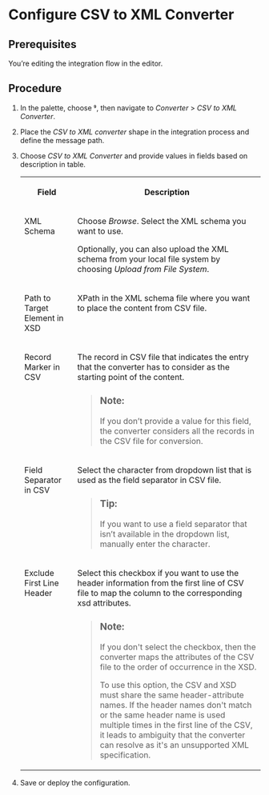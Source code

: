 <!-- loiofe338881f2fc4ea094c334b18e63a015 -->

<link rel="stylesheet" type="text/css" href="../css/sap-icons.css"/>

# Configure CSV to XML Converter



<a name="loiofe338881f2fc4ea094c334b18e63a015__prereq_n5z_gyq_25b"/>

## Prerequisites

You’re editing the integration flow in the editor.



## Procedure

1.  In the palette, choose <span class="SAP-icons"></span>, then navigate to *Converter* \> *CSV to XML Converter*.

2.  Place the *CSV to XML converter* shape in the integration process and define the message path.

3.  Choose *CSV to XML Converter* and provide values in fields based on description in table.


    <table>
    <tr>
    <th valign="top">

    Field
    
    </th>
    <th valign="top">

    Description
    
    </th>
    </tr>
    <tr>
    <td valign="top">
    
    XML Schema
    
    </td>
    <td valign="top">
    
    Choose *Browse*. Select the XML schema you want to use.

    Optionally, you can also upload the XML schema from your local file system by choosing *Upload from File System*.
    
    </td>
    </tr>
    <tr>
    <td valign="top">
    
    Path to Target Element in XSD
    
    </td>
    <td valign="top">
    
    XPath in the XML schema file where you want to place the content from CSV file.
    
    </td>
    </tr>
    <tr>
    <td valign="top">
    
    Record Marker in CSV
    
    </td>
    <td valign="top">
    
    The record in CSV file that indicates the entry that the converter has to consider as the starting point of the content.

    > ### Note:  
    > If you don’t provide a value for this field, the converter considers all the records in the CSV file for conversion.


    
    </td>
    </tr>
    <tr>
    <td valign="top">
    
    Field Separator in CSV
    
    </td>
    <td valign="top">
    
    Select the character from dropdown list that is used as the field separator in CSV file.

    > ### Tip:  
    > If you want to use a field separator that isn’t available in the dropdown list, manually enter the character.


    
    </td>
    </tr>
    <tr>
    <td valign="top">
    
    Exclude First Line Header
    
    </td>
    <td valign="top">
    
    Select this checkbox if you want to use the header information from the first line of CSV file to map the column to the corresponding xsd attributes.

    > ### Note:  
    > If you don't select the checkbox, then the converter maps the attributes of the CSV file to the order of occurrence in the XSD.
    > 
    > To use this option, the CSV and XSD must share the same header-attribute names. If the header names don't match or the same header name is used multiple times in the first line of the CSV, it leads to ambiguity that the converter can resolve as it's an unsupported XML specification.


    
    </td>
    </tr>
    </table>
    
4.  Save or deploy the configuration.


